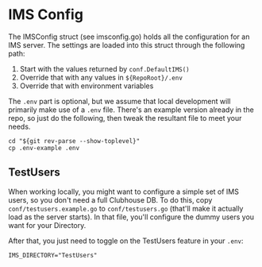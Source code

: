# IMS Config

The IMSConfig struct (see imsconfig.go) holds all the configuration
for an IMS server. The settings are loaded into this struct through
the following path:

1. Start with the values returned by `conf.DefaultIMS()`
2. Override that with any values in `${RepoRoot}/.env`
3. Override that with environment variables

The `.env` part is optional, but we assume that local development
will primarily make use of a `.env` file. There's an example version
already in the repo, so just do the following, then tweak the resultant
file to meet your needs.

```shell
cd "${git rev-parse --show-toplevel}"
cp .env-example .env
```

## TestUsers

When working locally, you might want to configure a simple set of IMS users,
so you don't need a full Clubhouse DB. To do this, copy `conf/testusers.example.go`
to `conf/testusers.go` (that'll make it actually load as the server starts).
In that file, you'll configure the dummy users you want for your Directory.

After that, you just need to toggle on the TestUsers feature in your `.env`:

```shell
IMS_DIRECTORY="TestUsers"
```
